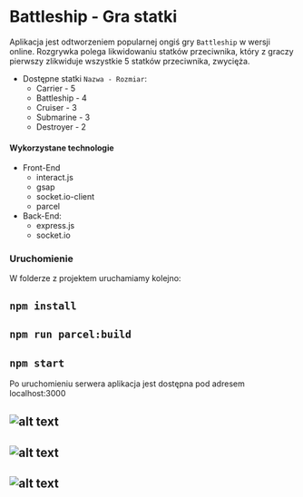 # Battleship - Gra statki

Aplikacja jest odtworzeniem popularnej ongiś gry `Battleship` w wersji online. Rozgrywka polega likwidowaniu statków przeciwnika, który z graczy pierwszy zlikwiduje wszystkie 5 statków przeciwnika, zwycięża.

- Dostępne statki `Nazwa - Rozmiar`:
  - Carrier - 5
  - Battleship - 4
  - Cruiser - 3
  - Submarine - 3
  - Destroyer - 2

#### Wykorzystane technologie

- Front-End
  - interact.js
  - gsap
  - socket.io-client
  - parcel
- Back-End:
  - express.js
  - socket.io

### Uruchomienie

W folderze z projektem uruchamiamy kolejno:

## `npm install`

## `npm run parcel:build`

## `npm start`

Po uruchomieniu serwera aplikacja jest dostępna pod adresem localhost:3000

## ![alt text](https://github.com/kamil0002/battleship/blob/master/game_screenshots/game_ss-1.png?raw=true)

## ![alt text](https://github.com/kamil0002/battleship/blob/master/game_screenshots/game_ss-1.png?raw=true)

## ![alt text](https://github.com/kamil0002/battleship/blob/master/game_screenshots/game_ss-1.png?raw=true)
